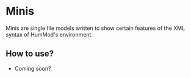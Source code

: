 # Minis
Minis are single file models written to show certain features of the XML syntax of HumMod's environment.

## How to use?
* Coming soon?
